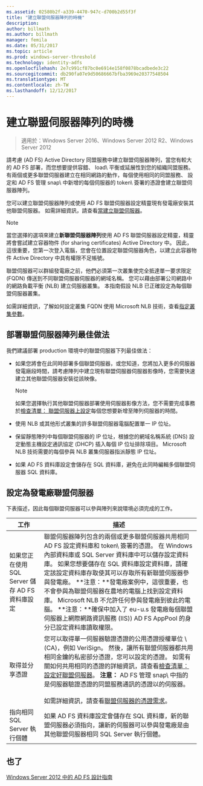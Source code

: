 ```yaml
---
ms.assetid: 02580b2f-a339-4470-947c-d700b2d55f3f
title: "建立聯盟伺服器陣列的時機"
description: 
author: billmath
ms.author: billmath
manager: femila
ms.date: 05/31/2017
ms.topic: article
ms.prod: windows-server-threshold
ms.technology: identity-adfs
ms.openlocfilehash: 2e7c991cf87bc0e6914e158f0878bcadbede3c22
ms.sourcegitcommit: db290fa07e9d50686667bfba3969e20377548504
ms.translationtype: MT
ms.contentlocale: zh-TW
ms.lasthandoff: 12/12/2017
---
```

# <a name="when-to-create-a-federation-server-farm"></a>建立聯盟伺服器陣列的時機

>適用於：Windows Server 2016、Windows Server 2012 R2、Windows Server 2012

請考慮 \(AD FS\) Active Directory 同盟服務中建立聯盟伺服器陣列，當您有較大的 AD FS 部署，而您想要提供容錯、 load\ 平衡或延展性到您的組織同盟服務。 有兩個或更多聯盟伺服器建立在相同網路的動作，每個使用相同的同盟服務、 設定和 AD FS 管理 snap\ 中新增的每個伺服器的 token\ 簽署的憑證會建立聯盟伺服器陣列。  
  
您可以建立聯盟伺服器陣列或使用 AD FS 聯盟伺服器設定精靈現有發電廠安裝其他聯盟伺服器。 如需詳細資訊，請查看[當建立聯盟伺服器](When-to-Create-a-Federation-Server.md)。  
  
> [!NOTE]  
> 當您選擇的選項來建立**新聯盟伺服器陣列**使用 AD FS 聯盟伺服器設定精靈，精靈將會嘗試建立容器物件 \(for sharing certificates\) Active Directory 中。 因此，這很重要，您第一次登入電腦，您會在位置設定聯盟伺服器角色，以建立此容器物件 Active Directory 中具有權限不足帳號。  
  
聯盟伺服器可以群組發電廠之前，他們必須第一次叢集使完全抵達單一要求限定 \(FQDN\) 傳送到不同聯盟伺服器伺服器的網域名稱。 您可以藉由部署公司網路中的網路負載平衡 \(NLB\) 建立伺服器叢集。 本指南假設 NLB 已正確設定為每個聯盟伺服器叢集。  
  
如需詳細資訊，了解如何設定叢集 FQDN 使用 Microsoft NLB 技術，查看[指定叢集參數](https://go.microsoft.com/fwlink/?LinkID=74651)。  
  
## <a name="best-practices-for-deploying-a-federation-server-farm"></a>部署聯盟伺服器陣列最佳做法  
我們建議部署 production 環境中的聯盟伺服器下列最佳做法：  
  
-   如果您將會在此同時部署多個聯盟伺服器，或您知道，您將加入更多的伺服器發電廠段時間，請考慮陣列中建立現有聯盟伺服器伺服器影像時，您需要快速建立其他聯盟伺服器安裝從該映像。  
  
    > [!NOTE]  
    > 如果您選擇執行其他聯盟伺服器部署使用伺服器影像方法，您不需要完成事務於[檢查清單： 聯盟伺服器上設定](../../ad-fs/deployment/Checklist--Setting-Up-a-Federation-Server.md)每個您想要新增至陣列伺服器的時間。  
  
-   使用 NLB 或其他形式叢集的許多聯盟伺服器電腦配置單一 IP 位址。  
  
-   保留靜態陣列中每個聯盟伺服器的 IP 位址，根據您的網域名稱系統 \(DNS\) 設定動態主機設定通訊協定 \(DHCP\) 插入每個 IP 位址排除項目。 Microsoft NLB 技術需要的每個參與 NLB 叢集伺服器指派靜態 IP 位址。  
  
-   如果 AD FS 資料庫設定會儲存在 SQL 資料庫，避免在此同時編輯多個聯盟伺服器 SQL 資料庫。  
  
## <a name="configuring-federation-servers-for-a-farm"></a>設定為發電廠聯盟伺服器  
下表描述，因此每個聯盟伺服器可以參與陣列來說環境必須完成的工作。  
  
|工作|描述|  
|--------|---------------|  
|如果您正在使用 SQL Server 儲存 AD FS 資料庫設定|聯盟伺服器陣列包含的兩個或更多聯盟伺服器共用相同 AD FS 設定資料庫和 token\ 簽署的憑證。 在 Windows 內部資料庫或 SQL Server 資料庫中可以儲存設定資料庫。 如果您想要儲存在 SQL 資料庫設定資料庫，請確定該設定資料庫存取使其可以存取所有新聯盟伺服器參與發電廠。 **注意：**發電廠案例中，這很重要，也不會參與為聯盟伺服器在農地的電腦上找到設定資料庫。 Microsoft NLB 不允許任何參與發電廠到彼此的電腦。 **注意：**確保中加入了 eu-u.s 發電廠每個聯盟伺服器上網際網路資訊服務 \(IIS\)\) AD FS AppPool 的身分已設定資料庫讀取權限。|  
|取得並分享憑證|您可以取得單一伺服器驗證憑證的公用憑證授權單位 \ (CA\)，例如 VeriSign。 然後，讓所有聯盟伺服器都共用相同金鑰的私密部分憑證，您可以設定的憑證。 如需有關如何共用相同的憑證的詳細資訊，請查看[檢查清單︰ 設定好聯盟伺服器](../../ad-fs/deployment/Checklist--Setting-Up-a-Federation-Server.md)。 **注意：** AD FS 管理 snap\ 中指的是伺服器驗證憑證的同盟服務通訊的憑證以的伺服器。<br /><br />如需詳細資訊，請查看[聯盟伺服器的憑證需求](Certificate-Requirements-for-Federation-Servers.md)。|  
|指向相同 SQL Server 執行個體|如果 AD FS 資料庫設定會儲存在 SQL 資料庫，新的聯盟伺服器必須指向，讓新的伺服器可以參與發電廠是由其他聯盟伺服器相同 SQL Server 執行個體。|  
  
## <a name="see-also"></a>也了
[Windows Server 2012 中的 AD FS 設計指南](AD-FS-Design-Guide-in-Windows-Server-2012.md)
